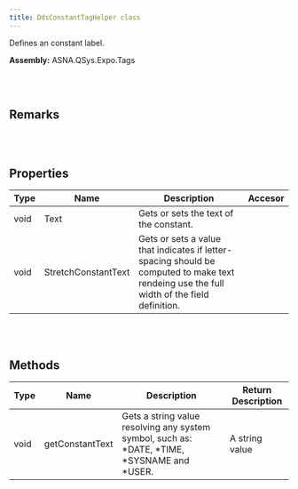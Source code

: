 ```yaml
---
title: DdsConstantTagHelper class
---
```


Defines an constant label.

**Assembly:** ASNA.QSys.Expo.Tags

<br>
<br>

## Remarks

<br>
<br>

## Properties

| Type | Name | Description | Accesor
| --- | --- | --- | --- 
| void | Text | Gets or sets the text of the constant. | 
| void | StretchConstantText | Gets or sets a value that indicates if letter-spacing should be computed to make text rendeing use the full width of the field definition. | 

<br>
<br>

## Methods

| Type | Name | Description | Return Description 
| --- | --- | --- | --- 
| void | getConstantText | Gets a string value resolving any system symbol, such as: *DATE, *TIME, *SYSNAME and *USER. | A string value

<br>
<br>


